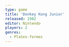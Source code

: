 ```yaml
---
type: game
title: 'Donkey Kong Junior'
released: 1982
editor: Nintendo
players: 2
genres:
  - Plates-formes
---
```

